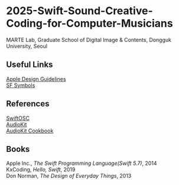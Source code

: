 # 2025-Swift-Sound-Creative-Coding-for-Computer-Musicians

MARTE Lab, Graduate School of Digital Image & Contents, Dongguk University, Seoul    

## Useful Links
<a href="https://developer.apple.com/design/human-interface-guidelines/" target="_blank">Apple Design Guidelines</a>   
<a href="https://developer.apple.com/sf-symbols/" target="_blank">SF Symbols</a>   

## References
<a href="https://github.com/ExistentialAudio/SwiftOSC" target="_blank">SwiftOSC</a>   
<a href="https://github.com/AudioKit/AudioKit" target="_blank">AudioKit</a>   
<a href="https://github.com/AudioKit/Cookbook" target="_blank">AudioKit Cookbook</a>   

## Books
Apple Inc., *The Swift Programming Language(Swift 5.7)*, 2014    
KxCoding, *Hello, Swift*, 2019    
Don Norman, *The Design of Everyday Things*, 2013

